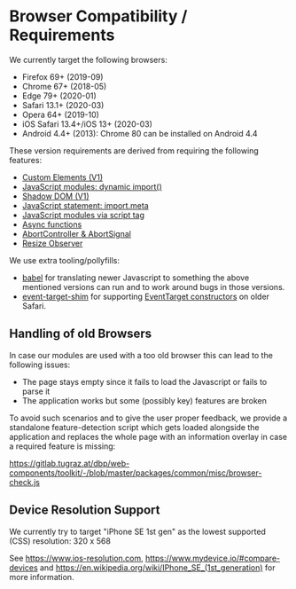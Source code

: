 # Browser Compatibility / Requirements

We currently target the following browsers:

- Firefox 69+ (2019-09)
- Chrome 67+ (2018-05)
- Edge 79+ (2020-01)
- Safari 13.1+ (2020-03)
- Opera 64+ (2019-10)
- iOS Safari 13.4+/iOS 13+ (2020-03)
- Android 4.4+ (2013): Chrome 80 can be installed on Android 4.4

These version requirements are derived from requiring the following features:

- [Custom Elements (V1)](https://caniuse.com/custom-elementsv1)
- [JavaScript modules: dynamic
  import()](https://caniuse.com/es6-module-dynamic-import)
- [Shadow DOM (V1)](https://caniuse.com/shadowdomv1)
- [JavaScript statement:
  import.meta](https://caniuse.com/mdn-javascript_statements_import_meta)
- [JavaScript modules via script tag](https://caniuse.com/es6-module)
- [Async functions](https://caniuse.com/async-functions)
- [AbortController & AbortSignal](https://caniuse.com/abortcontroller)
- [Resize Observer](https://caniuse.com/resizeobserver)

We use extra tooling/pollyfills:

- [babel](https://babeljs.io/docs/en/babel-preset-env) for translating newer
  Javascript to something the above mentioned versions can run and to work
  around bugs in those versions.
- [event-target-shim](https://www.npmjs.com/package/event-target-shim) for
  supporting [EventTarget
  constructors](https://caniuse.com/mdn-api_eventtarget_eventtarget) on older
  Safari.

## Handling of old Browsers

In case our modules are used with a too old browser this can lead to the following issues:

* The page stays empty since it fails to load the Javascript or fails to parse it
* The application works but some (possibly key) features are broken

To avoid such scenarios and to give the user proper feedback, we provide a standalone feature-detection script which gets loaded alongside the application and replaces the whole page with an information overlay in case a required feature is missing:

https://gitlab.tugraz.at/dbp/web-components/toolkit/-/blob/master/packages/common/misc/browser-check.js

## Device Resolution Support

We currently try to target "iPhone SE 1st gen" as the lowest supported (CSS) resolution: 320 x 568

See https://www.ios-resolution.com, https://www.mydevice.io/#compare-devices and https://en.wikipedia.org/wiki/IPhone_SE_(1st_generation) for more information.
